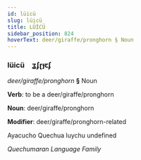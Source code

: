 ```yaml
---
id: lüicü
slug: lüicü
title: LÜİCÜ
sidebar_position: 824
hoverText: deer/giraffe/pronghorn § Noun
---
```


### lüicü&emsp;<span kind="abugida">ʓʄɽɟꞇʄ</span>

*deer/giraffe/pronghorn* **§** Noun

**Verb**: to be a deer/giraffe/pronghorn

**Noun**: deer/giraffe/pronghorn

**Modifier**: deer/giraffe/pronghorn-related

Ayacucho Quechua luychu undefined

*Quechumaran Language Family*